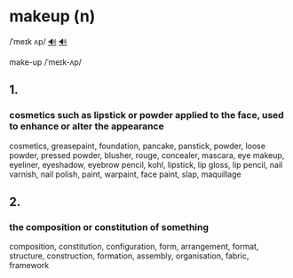 # makeup (n)

/ˈmeɪk ʌp/ [🔊](https://www.oxfordlearnersdictionaries.com/media/english/uk_pron/m/mak/make_/make_up_1_gb_1.mp3) [🔊](https://www.oxfordlearnersdictionaries.com/media/english/us_pron/m/mak/make_/make_up_1_us_1.mp3)

make-up /ˈmeɪk-ʌp/

## 1.

### cosmetics such as lipstick or powder applied to the face, used to enhance or alter the appearance

cosmetics, greasepaint, foundation, pancake, panstick, powder, loose powder, pressed powder, blusher, rouge, concealer, mascara, eye makeup, eyeliner, eyeshadow, eyebrow pencil, kohl, lipstick, lip gloss, lip pencil, nail varnish, nail polish, paint, warpaint, face paint, slap, maquillage

## 2.

### the composition or constitution of something

composition, constitution, configuration, form, arrangement, format, structure, construction, formation, assembly, organisation, fabric, framework